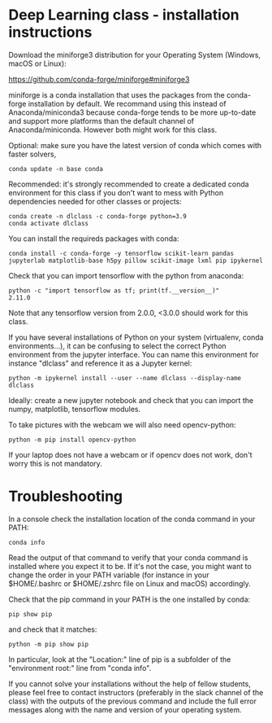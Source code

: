 # Deep Learning class - installation instructions

Download the miniforge3 distribution for your Operating System
(Windows, macOS or Linux):

   https://github.com/conda-forge/miniforge#miniforge3

miniforge is a conda installation that uses the packages from the conda-forge
installation by default. We recommand using this instead of Anaconda/miniconda3
because conda-forge tends to be more up-to-date and support more platforms than
the default channel of Anaconda/miniconda. However both might work for this
class.

Optional: make sure you have the latest version of conda which comes with faster solvers,

    conda update -n base conda

Recommended: it's strongly recommended to create a dedicated conda environment for this class
if you don't want to mess with Python dependencies needed for other classes or projects:

    conda create -n dlclass -c conda-forge python=3.9
    conda activate dlclass

You can install the requireds packages with conda:

    conda install -c conda-forge -y tensorflow scikit-learn pandas jupyterlab matplotlib-base h5py pillow scikit-image lxml pip ipykernel

Check that you can import tensorflow with the python from anaconda:

    python -c "import tensorflow as tf; print(tf.__version__)"
    2.11.0

Note that any tensorflow version from 2.0.0, <3.0.0 should work for this class.

If you have several installations of Python on your system (virtualenv, conda
environments...), it can be confusing to select the correct Python environment
from the jupyter interface. You can name this environment for instance
"dlclass" and reference it as a Jupyter kernel:

    python -m ipykernel install --user --name dlclass --display-name dlclass

Ideally: create a new jupyter notebook and check that you can import
the numpy, matplotlib, tensorflow  modules.

To take pictures with the webcam we will also need opencv-python:

    python -m pip install opencv-python

If your laptop does not have a webcam or if opencv does not work, don't worry
this is not mandatory.


# Troubleshooting

In a console check the installation location of the conda command in
your PATH:

    conda info

Read the output of that command to verify that your conda command is installed
where you expect it to be. If it's not the case, you might want to change the
order in your PATH variable (for instance in your $HOME/.bashrc or $HOME/.zshrc
file on Linux and macOS) accordingly.

Check that the pip command in your PATH is the one installed by conda:

    pip show pip

and check that it matches:

    python -m pip show pip

In particular, look at the "Location:" line of pip is a subfolder
of the "environment root:" line from "conda info".

If you cannot solve your installations without the help of fellow students,
please feel free to contact instructors (preferably in the slack channel of the
class) with the outputs of the previous command and include the full error
messages along with the name and version of your operating system.
